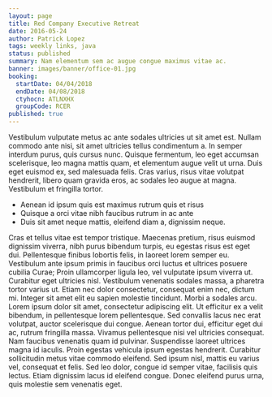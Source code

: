 ```yaml
---
layout: page
title: Red Company Executive Retreat
date: 2016-05-24
author: Patrick Lopez
tags: weekly links, java
status: published
summary: Nam elementum sem ac augue congue maximus vitae ac.
banner: images/banner/office-01.jpg
booking:
  startDate: 04/04/2018
  endDate: 04/08/2018
  ctyhocn: ATLNXHX
  groupCode: RCER
published: true
---
```

Vestibulum vulputate metus ac ante sodales ultricies ut sit amet est. Nullam commodo ante nisi, sit amet ultricies tellus condimentum a. In semper interdum purus, quis cursus nunc. Quisque fermentum, leo eget accumsan scelerisque, leo magna mattis quam, et elementum augue velit ut urna. Duis eget euismod ex, sed malesuada felis. Cras varius, risus vitae volutpat hendrerit, libero quam gravida eros, ac sodales leo augue at magna. Vestibulum et fringilla tortor.

* Aenean id ipsum quis est maximus rutrum quis et risus
* Quisque a orci vitae nibh faucibus rutrum in ac ante
* Duis sit amet neque mattis, eleifend diam a, dignissim neque.

Cras et tellus vitae est tempor tristique. Maecenas pretium, risus euismod dignissim viverra, nibh purus bibendum turpis, eu egestas risus est eget dui. Pellentesque finibus lobortis felis, in laoreet lorem semper eu. Vestibulum ante ipsum primis in faucibus orci luctus et ultrices posuere cubilia Curae; Proin ullamcorper ligula leo, vel vulputate ipsum viverra ut. Curabitur eget ultricies nisl. Vestibulum venenatis sodales massa, a pharetra tortor varius ut. Etiam nec dolor consectetur, consequat enim nec, dictum mi. Integer sit amet elit eu sapien molestie tincidunt. Morbi a sodales arcu. Lorem ipsum dolor sit amet, consectetur adipiscing elit. Ut efficitur ex a velit bibendum, in pellentesque lorem pellentesque. Sed convallis lacus nec erat volutpat, auctor scelerisque dui congue. Aenean tortor dui, efficitur eget dui ac, rutrum fringilla massa.
Vivamus pellentesque nisi vel ultricies consequat. Nam faucibus venenatis quam id pulvinar. Suspendisse laoreet ultrices magna id iaculis. Proin egestas vehicula ipsum egestas hendrerit. Curabitur sollicitudin metus vitae commodo eleifend. Sed ipsum nisl, mattis eu varius vel, consequat et felis. Sed leo dolor, congue id semper vitae, facilisis quis lectus. Etiam dignissim lacus id eleifend congue. Donec eleifend purus urna, quis molestie sem venenatis eget.
